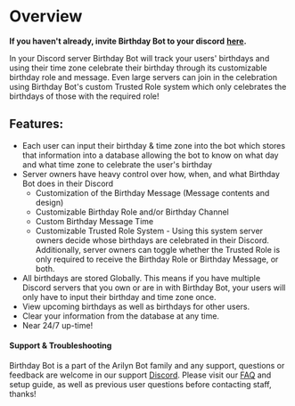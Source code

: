 # Overview

**If you haven't already, invite Birthday Bot to your discord** [**here**](https://discord.com/oauth2/authorize?client_id=656621136808902656&permissions=269053008&scope=bot)**.**

In your Discord server Birthday Bot will track your users' birthdays and using their time zone celebrate their birthday through its customizable birthday role and message. Even large servers can join in the celebration using Birthday Bot's custom Trusted Role system which only celebrates the birthdays of those with the required role!

## **Features**:

-   Each user can input their birthday & time zone into the bot which stores that information into a database allowing the bot to know on what day and what time zone to celebrate the user's birthday
-   Server owners have heavy control over how, when, and what Birthday Bot does in their Discord
    -   Customization of the Birthday Message \(Message contents and design\)
    -   Customizable Birthday Role and/or Birthday Channel
    -   Custom Birthday Message Time
    -   Customizable Trusted Role System - Using this system server owners decide whose birthdays are celebrated in their Discord. Additionally, server owners can toggle whether the Trusted Role is only required to receive the Birthday Role or Birthday Message, or both.
-   All birthdays are stored Globally. This means if you have multiple Discord servers that you own or are in with Birthday Bot, your users will only have to input their birthday and time zone once.
-   View upcoming birthdays as well as birthdays for other users.
-   Clear your information from the database at any time.
-   Near 24/7 up-time!

#### Support & Troubleshooting

Birthday Bot is a part of the Arilyn Bot family and any support, questions or feedback are welcome in our support [Discord](https://discord.com/invite/9gUQFtz). Please visit our [FAQ](faq.md) and setup guide, as well as previous user questions before contacting staff, thanks!
